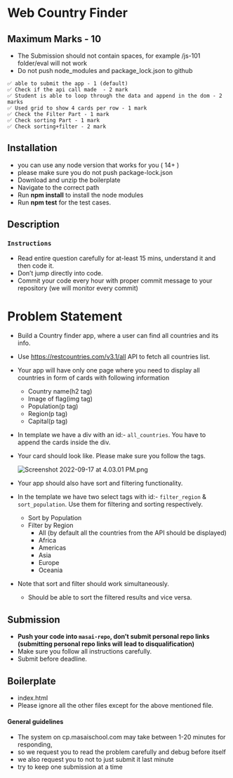 # Web Country Finder

## Maximum Marks - 10

- The Submission should not contain spaces, for example /js-101 folder/eval will not work
- Do not push node_modules and package_lock.json to github

```
✅ able to submit the app - 1 (default)
✅ Check if the api call made  - 2 mark
✅ Student is able to loop through the data and append in the dom - 2 marks
✅ Used grid to show 4 cards per row - 1 mark
✅ Check the Filter Part - 1 mark
✅ Check sorting Part - 1 mark
✅ Check sorting+filter - 2 mark

```

## Installation

- you can use any node version that works for you ( 14+ )
- please make sure you do not push package-lock.json
- Download and unzip the boilerplate
- Navigate to the correct path
- Run **npm install** to install the node modules
- Run **npm test** for the test cases.

## Description

### `Instructions`

- Read entire question carefully for at-least 15 mins, understand it and then code it.
- Don’t jump directly into code.
- Commit your code every hour with proper commit message to your repository (we will monitor every commit)

# Problem Statement

- Build a Country finder app, where a user can find all countries and its info.

- Use https://restcountries.com/v3.1/all API to fetch all countries list.

- Your app will have only one page where you need to display all countries in form of cards with following information

  - Country name(h2 tag)
  - Image of flag(img tag)
  - Population(p tag)
  - Region(p tag)
  - Capital(p tag)

- In template we have a div with an id:- `all_countries`. You have to append the cards inside the div.

- Your card should look like. Please make sure you follow the tags.

  ![Screenshot 2022-09-17 at 4.03.01 PM.png](https://i.imgur.com/hxzwIG4.png)

- Your app should also have sort and filtering functionality.
- In the template we have two select tags with id:- `filter_region` & `sort_population`. Use them for filtering and sorting respectively.

  - Sort by Population
  - Filter by Region
    - All (by default all the countries from the API should be displayed)
    - Africa
    - Americas
    - Asia
    - Europe
    - Oceania

- Note that sort and filter should work simultaneously.
  - Should be able to sort the filtered results and vice versa.

## Submission

- **Push your code into `masai-repo`, don’t submit personal repo links (submitting personal repo links will lead to disqualification)**
- Make sure you follow all instructions carefully.
- Submit before deadline.

## Boilerplate

- index.html
- Please ignore all the other files except for the above mentioned file.

#### General guidelines

- The system on cp.masaischool.com may take between 1-20 minutes for responding,
- so we request you to read the problem carefully and debug before itself
- we also request you to not to just submit it last minute
- try to keep one submission at a time

